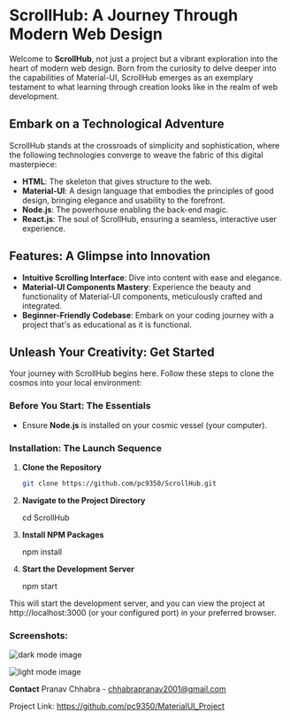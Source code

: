 # ScrollHub: A Journey Through Modern Web Design

Welcome to **ScrollHub**, not just a project but a vibrant exploration into the heart of modern web design. Born from the curiosity to delve deeper into the capabilities of Material-UI, ScrollHub emerges as an exemplary testament to what learning through creation looks like in the realm of web development.

## Embark on a Technological Adventure

ScrollHub stands at the crossroads of simplicity and sophistication, where the following technologies converge to weave the fabric of this digital masterpiece:

- **HTML**: The skeleton that gives structure to the web.
- **Material-UI**: A design language that embodies the principles of good design, bringing elegance and usability to the forefront.
- **Node.js**: The powerhouse enabling the back-end magic.
- **React.js**: The soul of ScrollHub, ensuring a seamless, interactive user experience.

## Features: A Glimpse into Innovation

- **Intuitive Scrolling Interface**: Dive into content with ease and elegance.
- **Material-UI Components Mastery**: Experience the beauty and functionality of Material-UI components, meticulously crafted and integrated.
- **Beginner-Friendly Codebase**: Embark on your coding journey with a project that's as educational as it is functional.

## Unleash Your Creativity: Get Started

Your journey with ScrollHub begins here. Follow these steps to clone the cosmos into your local environment:

### Before You Start: The Essentials

- Ensure **Node.js** is installed on your cosmic vessel (your computer).

### Installation: The Launch Sequence

1. **Clone the Repository**
   
   ```bash
   git clone https://github.com/pc9350/ScrollHub.git

2. **Navigate to the Project Directory**

    cd ScrollHub

3. **Install NPM Packages**

    npm install

4. **Start the Development Server**

    npm start

This will start the development server, and you can view the project at http://localhost:3000 (or your configured port) in your preferred browser.

### Screenshots:

![dark mode image](./src/assets/darkmode.png)


![light mode image](./src/assets/lightmode.png)

**Contact**
Pranav Chhabra - chhabrapranav2001@gmail.com

Project Link: https://github.com/pc9350/MaterialUI_Project